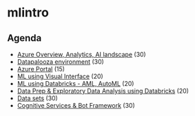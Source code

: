 # mlintro
## Agenda

* [Azure Overview, Analytics, AI landscape](./01-AzOverview.md) (30)
* [Datapalooza environment](./02-DatapaloozaEnvironment.md) (30)
* [Azure Portal](./03-AzurePortal.md) (15)
* [ML using Visual Interface](./04-MLVisualInterface.md) (20)
* [ML using Databricks - AML, AutoML](./05-MLDatabricks.md) (20)
* [Data Prep & Exploratory Data Analysis using Databricks](./06-DataPrepDatabricks.md) (20)
* [Data sets](./07-DataSets.md) (30)
* [Cognitive Services & Bot Framework](./08-CognitivesServices.md) (30)


